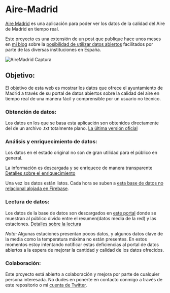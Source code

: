 # Aire-Madrid

[Aire Madrid](https://airemadrid.firebaseapp.com) es una aplicación para poder ver los datos de la calidad del Aire de Madrid en tiempo real.

Este proyecto es una extensión de un post que publique hace unos meses en [mi blog](http://www.blog.ulisesgascon.com/) sobre la [posibilidad de utilizar datos abiertos](http://www.blog.ulisesgascon.com/la-iniciativa-del-open-data/) facilitados por parte de las diversas instituciones en España.

![AireMadrid Captura](https://airemadrid.firebaseapp.com/img/airemadrid_captura.png)
        
## Objetivo:
El objetivo de esta web es mostrar los datos que ofrece el ayuntamiento de Madrid a través de su portal de datos abiertos sobre la calidad del aire en tiempo real de una manera fácil y comprensible por un usuario no técnico.

### Obtención de datos:

Los datos en los que se basa esta aplicación son obtenidos directamente del de un archivo .txt totalmente plano. 
[La última versión oficial](http://datos.madrid.es/egob/catalogo/212531-7916318-calidad-aire-tiempo-real.txt)

### Análisis y enriquecimiento de datos:

Los datos en el estado original no son de gran utilidad para el público en general. 

La información es descargada y se enriquece de manera transparente
[Detalles sobre el enriquecimiento](https://github.com/UlisesGascon/Aire-Madrid/tree/master/server/datos.md)

Una vez los datos están listos. Cada hora se suben a [esta base de datos no relacional alojada en Firebase](https://airemadrid.firebaseio.com/).

### Lectura de datos:

Los datos de la base de datos son descargados en [este portal](https://airemadrid.firebaseapp.com/) donde se muestran al público divido entre el resumen(datos media de la red) y las estaciones.
[Detalles sobre la lectura](https://github.com/UlisesGascon/Aire-Madrid/tree/master/firebase/lectura.md)

*Nota:* Algunas estaciones presentan pocos datos, y algunos datos clave de la media como la temperatura máxima no están presentes. En estos momentos estoy intentando notificar estas deficiencias al portal de datos abiertos a la espera de mejorar la cantidad y calidad de los datos ofrecidos.        
        
        
### Colaboración:
Este proyecto está abierto a colaboración y mejora por parte de cualquier persona interesada. No dudes en ponerte en contacto conmigo a través de este repositorio o mi [cuenta de Twitter](https://twitter.com/kom_256).
        
        
        
        
        
        